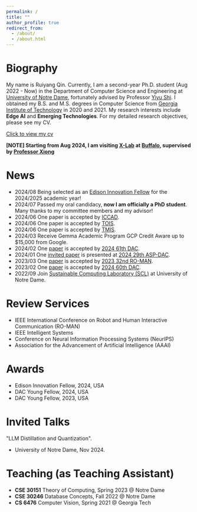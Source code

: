 ```yaml
---
permalink: /
title: ""
author_profile: true
redirect_from: 
  - /about/
  - /about.html
---
```




Biography
======
My name is Ruiyang Qin. Currently, I am a second-year Ph.D. student (Aug 2022 - Now) in the Department of Computer Science and Engineering at [University of Notre Dame](https://cse.nd.edu/), fortunately advised by Professor [Yiyu Shi](https://www3.nd.edu/~scl/index.html#director). I obtained my B.S. and M.S. degrees in Computer Science from [Georgia Institute of Technology](https://www.cc.gatech.edu/) in 2020 and 2021. My research interests include **Edge AI** and **Emerging Technologies**. For my detailed research objectives, please see my CV.

[Click to view my cv](https://ruiyangqin2016.github.io/Resume.pdf)

**[NOTE] Starting from Aug 2024, I am visiting [X-Lab](https://www.xlab-ub.com/) at [Buffalo](https://engineering.buffalo.edu/computer-science-engineering.html), supervised by [Professor Xiong](https://engineering.buffalo.edu/computer-science-engineering/people/faculty-directory/full-time.host.html/content/shared/engineering/computer-science-engineering/profiles/faculty/ladder/xiong-jinjun.detail.html)**

News
======
- 2024/08 Being selected as an [Edison Innovation Fellow](https://ideacenter.nd.edu/se/opportunities/internships/idea-center-edison-innovation-fellowship/) for the 2024/2025 academic year!
- 2024/07 Passed my oral candidacy, **now I am officially a PhD student**. Many thanks to my committee members and my advisor!
- 2024/06 One paper is accepted by [ICCAD](https://2024.iccad.com/).
- 2024/06 One paper is accepted by [TOIS](https://dl.acm.org/journal/tois).
- 2024/06 One paper is accepted by [TMIS](https://dl.acm.org/journal/tmis).
- 2024/03 Receive Gemma Academic Program GCP Credit Aware up to $15,000 from Google. 
- 2024/02 One [paper](https://arxiv.org/pdf/2311.12275.pdf) is accepted by [2024 61th DAC](https://www.dac.com/Conference/2024-Call-for-Contributions). 
- 2024/01 One [invited paper](https://arxiv.org/pdf/2402.06696.pdf) is presented at [2024 29th ASP-DAC](https://www.aspdac.com/aspdac/committee/oc2024/). 
- 2023/03 One [paper](https://ieeexplore.ieee.org/abstract/document/10309342) is accepted by [2023 32nd RO-MAN](https://ro-man2023.org/main).
- 2023/02 One [paper](https://ieeexplore.ieee.org/iel7/10247654/10247655/10247923.pdf) is accepted by [2024 60th DAC](https://www.dac.com/About/Conference-Archive/60th-DAC-2023). 
- 2022/09 Join [Sustainable Computing Laboratory (SCL)](https://www3.nd.edu/~scl/index.html) at University of Notre Dame.

Review Services 
======
- IEEE International Conference on Robot and Human Interactive Communication (RO-MAN)
- IEEE Intelligent Systems
- Conference on Neural Information Processing Systems (NeurIPS)
- Association for the Advancement of Artificial Intelligence (AAAI)

Awards
======
- Edison Innovation Fellow, 2024, USA
- DAC Young Fellow, 2024, USA
- DAC Young Fellow, 2023, USA

Invited Talks
======
"LLM Distillation and Quantization".
- University of Notre Dame, Nov 2024.

Teaching (as Teaching Assistant)
======
- **CSE 30151** Theory of Computing, Spring 2023 @ Notre Dame
- **CSE 30246** Database Concepts, Fall 2022 @ Notre Dame
- **CS 6476** Computer Vision, Spring 2021 @ Georgia Tech
